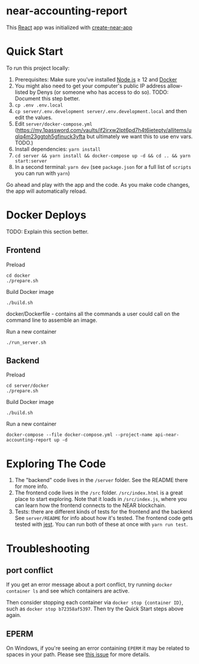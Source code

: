 near-accounting-report
==================

This [React] app was initialized with [create-near-app]


Quick Start
===========

To run this project locally:

1. Prerequisites: Make sure you've installed [Node.js] ≥ 12 and [Docker](https://docs.docker.com/get-docker/)
1. You might also need to get your computer's public IP address allow-listed by Denys (or someone who has access to do so). TODO: Document this step better.
1. `cp .env .env.local`
1. `cp server/.env.development server/.env.development.local` and then edit the values.
1. Edit `server/docker-compose.yml` (https://my.1password.com/vaults/if2irxw2lpt6pd7h4t6ietepty/allitems/uqlq4m23ggtoh5gfinuck3yfta but ultimately we want this to use env vars. TODO.)
1. Install dependencies: `yarn install`
1. `cd server && yarn install && docker-compose up -d && cd .. && yarn start:server`
1. In a second terminal: `yarn dev` (see `package.json` for a full list of `scripts` you can run with `yarn`)

Go ahead and play with the app and the code. As you make code changes, the app will automatically reload.

Docker Deploys
==================

TODO: Explain this section better.

Frontend
------------------
Preload

    cd docker
    ./prepare.sh

Build Docker image

    ./build.sh

docker/Dockerfile - contains all the commands a user could call on the command line to assemble an image.

Run a new container

    ./run_server.sh

Backend
------------------
Preload

    cd server/docker
    ./prepare.sh

Build Docker image

    ./build.sh

Run a new container

    docker-compose --file docker-compose.yml --project-name api-near-accounting-report up -d


Exploring The Code
==================

1. The "backend" code lives in the `/server` folder. See the README there for
   more info.
2. The frontend code lives in the `/src` folder. `/src/index.html` is a great
   place to start exploring. Note that it loads in `/src/index.js`, where you
   can learn how the frontend connects to the NEAR blockchain.
3. Tests: there are different kinds of tests for the frontend and the backend
   See `server/README` for info about how it's tested. The frontend code gets
   tested with [jest]. You can run both of these at once with `yarn run test`.



Troubleshooting
===============

## port conflict 

If you get an error message about a port conflict, try running `docker container ls` and see which containers are active.

Then consider stopping each container via `docker stop {container ID}`, such as `docker stop b72358af5397`. Then try the Quick Start steps above again.


## EPERM

On Windows, if you're seeing an error containing `EPERM` it may be related to spaces in your path. Please see [this issue](https://github.com/zkat/npx/issues/209) for more details.


[React]: https://reactjs.org/
[create-near-app]: https://github.com/near/create-near-app
[Node.js]: https://nodejs.org/en/download/package-manager/
[jest]: https://jestjs.io/
[NEAR accounts]: https://docs.near.org/docs/concepts/account
[NEAR Wallet]: https://wallet.testnet.near.org/
[near-cli]: https://github.com/near/near-cli
[gh-pages]: https://github.com/tschaub/gh-pages
